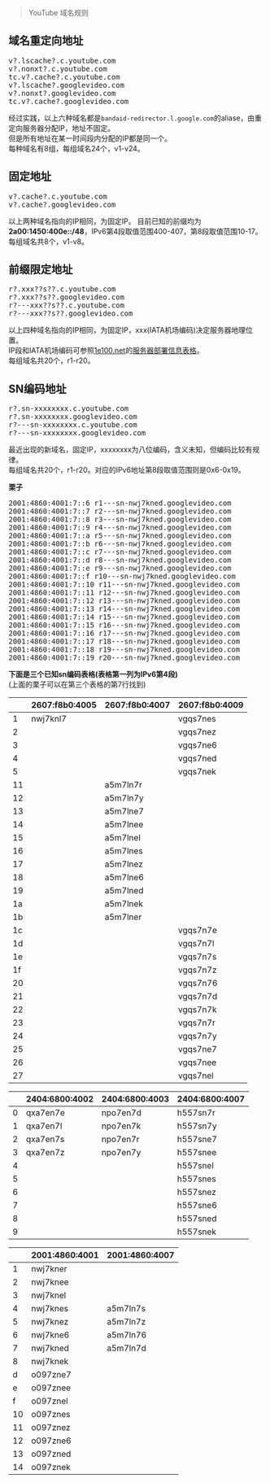 > YouTube 域名规则

域名重定向地址
----
<pre>v?.lscache?.c.youtube.com
v?.nonxt?.c.youtube.com
tc.v?.cache?.c.youtube.com
v?.lscache?.googlevideo.com
v?.nonxt?.googlevideo.com
tc.v?.cache?.googlevideo.com
</pre>
经过实践，以上六种域名都是`bandaid-redirector.l.google.com`的aliase，由重定向服务器分配IP，地址不固定。  
但是所有地址在某一时间段内分配的IP都是同一个。  
每种域名有8组，每组域名24个，v1-v24。

固定地址
----
<pre>v?.cache?.c.youtube.com
v?.cache?.googlevideo.com</pre>
以上两种域名指向的IP相同，为固定IP。
目前已知的前缀均为**2a00:1450:400e::/48**，IPv6第4段取值范围400-407，第8段取值范围10-17。
每组域名共8个，v1-v8。

前缀限定地址
----
<pre>r?.xxx??s??.c.youtube.com
r?.xxx??s??.googlevideo.com
r?---xxx??s??.c.youtube.com
r?---xxx??s??.googlevideo.com</pre>
以上四种域名指向的IP相同，为固定IP，xxx(IATA机场编码)决定服务器地理位置。  
IP段和IATA机场编码可参照[1e100.net](https://github.com/lennylxx/ipv6-hosts/wiki/1e100.net)的[服务器部署信息表格](https://docs.google.com/spreadsheets/d/1a5HI0lkc1TycJdwJnCVDVd3x6_gemI3CQhNHhdsVmP8)。  
每组域名共20个，r1-r20。   

SN编码地址
----
<pre>r?.sn-xxxxxxxx.c.youtube.com
r?.sn-xxxxxxxx.googlevideo.com
r?---sn-xxxxxxxx.c.youtube.com
r?---sn-xxxxxxxx.googlevideo.com</pre>
最近出现的新域名，固定IP，xxxxxxxx为八位编码，含义未知，但编码比较有规律。  
每组域名共20个，r1-r20。对应的IPv6地址第8段取值范围则是0x6-0x19。  

**栗子**
<pre>2001:4860:4001:7::6 r1---sn-nwj7kned.googlevideo.com
2001:4860:4001:7::7 r2---sn-nwj7kned.googlevideo.com
2001:4860:4001:7::8 r3---sn-nwj7kned.googlevideo.com
2001:4860:4001:7::9 r4---sn-nwj7kned.googlevideo.com
2001:4860:4001:7::a r5---sn-nwj7kned.googlevideo.com
2001:4860:4001:7::b r6---sn-nwj7kned.googlevideo.com
2001:4860:4001:7::c r7---sn-nwj7kned.googlevideo.com
2001:4860:4001:7::d r8---sn-nwj7kned.googlevideo.com
2001:4860:4001:7::e r9---sn-nwj7kned.googlevideo.com
2001:4860:4001:7::f r10---sn-nwj7kned.googlevideo.com
2001:4860:4001:7::10 r11---sn-nwj7kned.googlevideo.com
2001:4860:4001:7::11 r12---sn-nwj7kned.googlevideo.com
2001:4860:4001:7::12 r13---sn-nwj7kned.googlevideo.com
2001:4860:4001:7::13 r14---sn-nwj7kned.googlevideo.com
2001:4860:4001:7::14 r15---sn-nwj7kned.googlevideo.com
2001:4860:4001:7::15 r16---sn-nwj7kned.googlevideo.com
2001:4860:4001:7::16 r17---sn-nwj7kned.googlevideo.com
2001:4860:4001:7::17 r18---sn-nwj7kned.googlevideo.com
2001:4860:4001:7::18 r19---sn-nwj7kned.googlevideo.com
2001:4860:4001:7::19 r20---sn-nwj7kned.googlevideo.com</pre>  

**下面是三个已知sn编码表格(表格第一列为IPv6第4段)**  
(上面的栗子可以在第三个表格的第7行找到)  

||2607:f8b0:4005|2607:f8b0:4007|2607:f8b0:4009|
|---|---|---|---|
|1|nwj7knl7||vgqs7nes|
|2|||vgqs7nez|
|3|||vgqs7ne6|
|4|||vgqs7ned|
|5|||vgqs7nek|
|11||a5m7ln7r|
|12||a5m7ln7y|
|13||a5m7lne7|
|14||a5m7lnee|
|15||a5m7lnel|
|16||a5m7lnes|
|17||a5m7lnez|
|18||a5m7lne6|
|19||a5m7lned|
|1a||a5m7lnek|
|1b||a5m7lner|
|1c|||vgqs7n7e|
|1d|||vgqs7n7l|
|1e|||vgqs7n7s|
|1f|||vgqs7n7z|
|20|||vgqs7n76|
|21|||vgqs7n7d|
|22|||vgqs7n7k|
|23|||vgqs7n7r|
|24|||vgqs7n7y|
|25|||vgqs7ne7|
|26|||vgqs7nee|
|27|||vgqs7nel|


||2404:6800:4002|2404:6800:4003|2404:6800:4007|
|---|---|---|---|
|0|qxa7en7e|npo7en7d|h557sn7r|
|1|qxa7en7l|npo7en7k|h557sn7y|
|2|qxa7en7s|npo7en7r|h557sne7|
|3|qxa7en7z|npo7en7y|h557snee|
|4|||h557snel|
|5|||h557snes|
|6|||h557snez|
|7|||h557sne6|
|8|||h557sned|
|9|||h557snek|

||2001:4860:4001|2001:4860:4007|
|---|---|---|
|1|nwj7kner|
|2|nwj7knee|
|3|nwj7knel|
|4|nwj7knes|a5m7ln7s|
|5|nwj7knez|a5m7ln7z|
|6|nwj7kne6|a5m7ln76|
|7|nwj7kned|a5m7ln7d|
|8|nwj7knek|
|d|o097zne7|
|e|o097znee|
|f|o097znel|
|10|o097znes|
|11|o097znez|
|12|o097zne6|
|13|o097zned|
|14|o097znek|